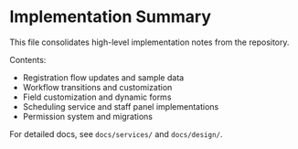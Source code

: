# Implementation Summary

This file consolidates high-level implementation notes from the repository.

Contents:
- Registration flow updates and sample data
- Workflow transitions and customization
- Field customization and dynamic forms
- Scheduling service and staff panel implementations
- Permission system and migrations

For detailed docs, see `docs/services/` and `docs/design/`.
